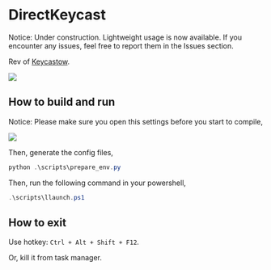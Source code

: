 # DirectKeycast

Notice: Under construction. Lightweight usage is now available. If you encounter any issues, feel free to report them in the Issues section.

Rev of [Keycastow](https://github.com/brookhong/KeyCastOW).

![](https://i.postimg.cc/VLGnmh7W/image.png)

## How to build and run

Notice: Please make sure you open this settings before you start to compile,

![](https://github.com/user-attachments/assets/6fd14c4e-b09c-421e-8263-f35b8251a732)

Then, generate the config files,

```powershell
python .\scripts\prepare_env.py
```

Then, run the following command in your powershell,

```powershell
.\scripts\llaunch.ps1
```

## How to exit

Use hotkey: `Ctrl + Alt + Shift + F12`.

Or, kill it from task manager.
